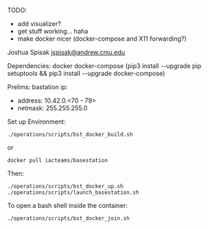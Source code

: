 TODO:
- add visualizer?
- get stuff working... haha
- make docker nicer (docker-compose and X11 forwarding?)

Joshua Spisak <jspisak@andrew.cmu.edu>

Dependencies:
docker
docker-compose (pip3 install --upgrade pip setuptools && pip3 install --upgrade docker-compose)

Prelims:
bastation ip:
-    address: 10.42.0.<70 - 79>
-    netmask: 255.255.255.0

Set up Environment:

```
./operations/scripts/bst_docker_build.sh
```

or

```
docker pull iacteams/basestation
```

Then:
```
./operations/scripts/bst_docker_up.sh
./operations/scripts/launch_basestation.sh
```

To open a bash shell inside the container:
```
./operations/scripts/bst_docker_join.sh
```

